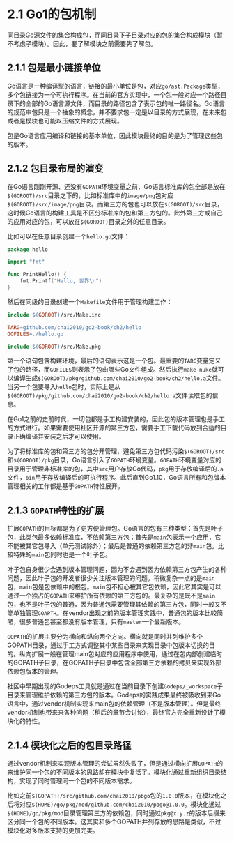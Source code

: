 # 2.1 Go1的包机制

同⽬录Go源⽂件的集合构成包，而同⽬录下⼦⽬录对应的包的集合构成模块（暂不考虑子模块）。因此，要了解模块之前需要先了解包。

## 2.1.1 包是最小链接单位

Go语言是一种编译型的语言，链接的最小单位是包，对应`go/ast.Package`类型，多个包链接为一个可执行程序。在当前的官方实现中，一个包一般对应一个路径目录下的全部的Go语言源文件，而目录的路径包含了表示包的唯一路径名。Go语言的规范中包只是一个抽象的概念，并不要求包一定是以目录的方式展现，在未来包或者是模块也可能以压缩文件的方式展现。

包是Go语言应用编译和链接的基本单位，因此模块最终的目的是为了管理这些包的版本。

## 2.1.2 包目录布局的演变

在Go语言刚刚开源、还没有`GOPATH`环境变量之前，Go语言标准库的包全部是放在`$(GOROOT)/src`目录之下的，比如标准库中的`image/png`包对应`$(GOROOT)/src/image/png`目录。而第三方的包也可以放在`$(GOROOT)/src`目录，这时候Go语言的构建工具是不区分标准库的包和第三方包的。此外第三方或自己的应用对应的包，可以放在`$(GOROOT)`目录之外的任意目录。

比如可以在任意目录创建一个`hello.go`文件：

```go
package hello

import "fmt"

func PrintHello() {
	fmt.Printf("Hello, 世界\n")
}
```

然后在同级的目录创建一个`Makefile`文件用于管理构建工作：

```Makefile
include $(GOROOT)/src/Make.inc

TARG=github.com/chai2010/go2-book/ch2/hello
GOFILES=./hello.go

include $(GOROOT)/src/Make.pkg
```

第一个语句包含构建环境，最后的语句表示这是一个包。最重要的`TARG`变量定义了包的路径，而`GOFILES`则表示了包由哪些Go文件组成。然后执行`make nuke`就可以编译生成`$(GOROOT)/pkg/github.com/chai2010/go2-book/ch2/hello.a`文件。当另一个包要导入`hello`包时，实际上是从`$(GOROOT)/pkg/github.com/chai2010/go2-book/ch2/hello.a`文件读取包的信息。

在Go1之前的史前时代，一切包都是手工构建安装的，因此包的版本管理也是手工的方式进行。如果需要使用社区开源的第三方包，需要手工下载代码放到合适的目录正确编译并安装之后才可以使用。

为了将标准库的包和第三方的包分开管理，避免第三方包代码污染`$(GOROOT)/src`和`$(GOROOT)/pkg`目录，Go语言引入了`GOPATH`环境变量。`GOPATH`环境变量对应的目录用于管理非标准库的包，其中`src`用户存放Go代码，`pkg`用于存放编译后的`.a`文件，`bin`用于存放编译后的可执行程序。此后直到Go1.10，Go语言所有和包版本管理相关的工作都是基于`GOPATH`特性展开。

## 2.1.3 `GOPATH`特性的扩展

扩展`GOPATH`的目标都是为了更方便管理包。Go语言的包有三种类型：首先是叶子包，此类包最多依赖标准库，不依赖第三方包；首先是`main`包表示一个应用，它不能被其它包导入（单元测试除外）；最后是普通的依赖第三方包的非`main`包。比较特殊的`main`包同时也是一个叶子包。

叶子包自身很少会遇到版本管理问题，因为不会遇到因为依赖第三方包产生的各种问题，因此叶子包的开发者很少关注版本管理的问题。稍微复杂一点的是`main`包，`main`包是包依赖中的根包。`main`包不担心被其它包依赖，因此它其实是可以通过一个独占的`GOPATH`来维护所有依赖的第三方包的。最复杂的是既不是`main`包，也不是叶子包的普通，因为普通包需要管理其依赖的第三方包，同时一般又不能单独管理`GOAPTH`。在vendor出现之前的版本管理实践中，普通包的版本比较简陋，很多普通包甚至都没有版本管理，只有`master`一个最新版本。

`GOPATH`的扩展主要分为横向和纵向两个方向。横向就是同时并列维护多个GOPATH目录，通过手工方式调整其中某些目录来实现目录中包版本切换的目的。纵向扩展一般在管理main包对应的应用程序中使用，通过在包内部创建临时的GOPATH子目录，在GOPATH子目录中包含全部第三方依赖的拷贝来实现外部依赖包版本的管理。

社区中早期出现的Godeps工具就是通过在当前目录下创建`Godeps/_workspace`子目录来管理维护依赖的第三方包的版本。Godeps的实践成果最终被吸收到来Go语言中，通过vendor机制实现来main包的依赖管理（不是版本管理）。但是最终vendor机制也带来来各种问题（稍后的章节会讨论），最终官方完全重新设计了模块化的特性。

## 2.1.4 模块化之后的包目录路径

通过vendor机制来实现版本管理的尝试虽然失败了，但是通过横向扩展`GOPATH`的来维护同一个包的不同版本的思路却在模块中复活了。模块化通过重新组织目录结构，实现了同时管理同一个包的不同版本需求。

比如之前`$(GOPATH)/src/github.com/chai2010/pbgo`包的`1.0.0`版本，在模块化之后将对应`$(HOME)/go/pkg/mod/github.com/chai2010/pbgo@1.0.0`。模块化通过`$(HOME)/go/pkg/mod`目录管理第三方的依赖包，同时通过`pkg@x.y.z`的版本后缀来区分同一个包的不同版本。这其实和多个GOPATH并列存放的思路是类似，不过模块化对多版本支持的更加完美。
